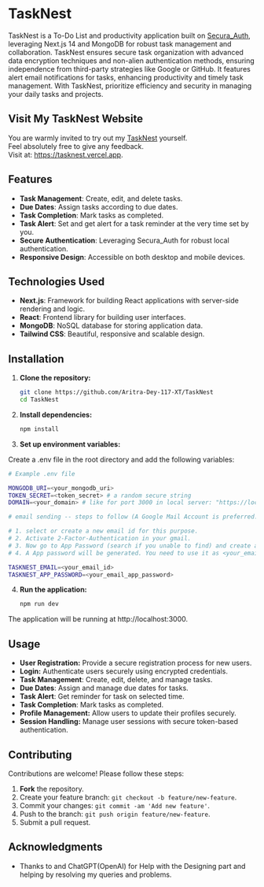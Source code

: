 # TaskNest

TaskNest is a To-Do List and productivity application built on [Secura_Auth](https://secura-auth.vercel.app), leveraging Next.js 14 and MongoDB for robust task management and collaboration. TaskNest ensures secure task organization with advanced data encryption techniques and non-alien authentication methods, ensuring independence from third-party strategies like Google or GitHub. It features alert email notifications for tasks, enhancing productivity and timely task management. With TaskNest, prioritize efficiency and security in managing your daily tasks and projects.

## Visit My TaskNest Website

You are warmly invited to try out my [TaskNest](https://tasknest.vercel.app) yourself.  
Feel absolutely free to give any feedback.  
Visit at: https://tasknest.vercel.app.

## Features

- **Task Management**: Create, edit, and delete tasks.
- **Due Dates**: Assign tasks according to due dates.
- **Task Completion**: Mark tasks as completed.
- **Task Alert**: Set and get alert for a task reminder at the very time set by you.
- **Secure Authentication**: Leveraging Secura_Auth for robust local authentication.
- **Responsive Design**: Accessible on both desktop and mobile devices.

## Technologies Used

- **Next.js**: Framework for building React applications with server-side rendering and logic.
- **React**: Frontend library for building user interfaces.
- **MongoDB**: NoSQL database for storing application data.
- **Tailwind CSS**: Beautiful, responsive and scalable design.

## Installation

1. **Clone the repository:**

   ```bash
   git clone https://github.com/Aritra-Dey-117-XT/TaskNest
   cd TaskNest
2. **Install dependencies:**

   ```bash
   npm install

3. **Set up environment variables:**

Create a .env file in the root directory and add the following variables:

   ```bash
   # Example .env file

MONGODB_URI=<your_mongodb_uri>
TOKEN_SECRET=<token_secret> # a random secure string
DOMAIN=<your_domain> # like for port 3000 in local server: "https://localhost:3000"

# email sending -- steps to follow (A Google Mail Account is preferred.)

# 1. select or create a new email id for this purpose. 
# 2. Activate 2-Factor-Authentication in your gmail.
# 3. Now go to App Password (search if you unable to find) and create a new App.
# 4. A App password will be generated. You need to use it as <your_email_app_password>, not your account password.

TASKNEST_EMAIL=<your_email_id>
TASKNEST_APP_PASSWORD=<your_email_app_password>
```

4. **Run the application:**

   ```bash
   npm run dev
   ```

The application will be running at http://localhost:3000.

## Usage

- **User Registration:** Provide a secure registration process for new users.
- **Login:** Authenticate users securely using encrypted credentials.
- **Task Management**: Create, edit, delete, and manage tasks.
- **Due Dates**: Assign and manage due dates for tasks.
- **Task Alert**: Get reminder for task on selected time.
- **Task Completion**: Mark tasks as completed.
- **Profile Management:** Allow users to update their profiles securely.
- **Session Handling:** Manage user sessions with secure token-based authentication.

## Contributing

Contributions are welcome! Please follow these steps:

1. **Fork** the repository.
2. Create your feature branch: `git checkout -b feature/new-feature`.
3. Commit your changes: `git commit -am 'Add new feature'`.
4. Push to the branch: `git push origin feature/new-feature`.
5. Submit a pull request.

## Acknowledgments

- Thanks to and ChatGPT(OpenAI) for Help with the Designing part and helping by resolving my queries and problems.